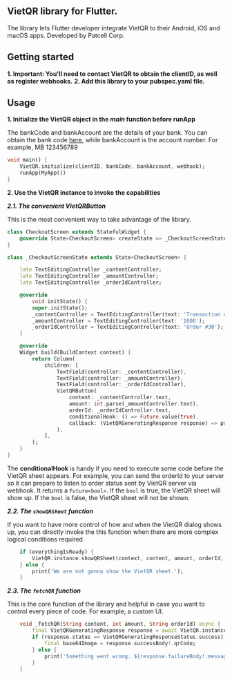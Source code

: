 ## VietQR library for Flutter. 

The library lets Flutter developer integrate VietQR to their Android, iOS and macOS apps. Developed by Patcell Corp.

## Getting started

**1. Important: You'll need to contact VietQR to obtain the clientID, as well as register webhooks.**
**2. Add this library to your pubspec.yaml file.**

## Usage

**1. Initialize the VietQR object in the *main* function before runApp**

The bankCode and bankAccount are the details of your bank. You can obtain the bank code [here](https://api.vietqr.vn/vi/danh-sach-ma-ngan-hang), while bankAccount is the account number. For example, MB 123456789

```dart
void main() {
    VietQR.initialize(clientID, bankCode, bankAccount, webhook);
    runApp(MyApp())
}
```
**2. Use the VietQR instance to invoke the capabilities**

***2.1. The convenient VietQRButton***

This is the most convenient way to take advantage of the library.
```dart
class CheckoutScreen extends StatefulWidget {
    @override State<CheckoutScreen> createState => _CheckoutScreenState();
}

class _CheckoutScreenState extends State<CheckoutScreen> {

    late TextEditingController _contentController;
    late TextEditingController _amountController;
    late TextEditingController _orderIdController;

    @override
        void initState() {
        super.initState();
        _contentController = TextEditingController(text: 'Transaction note');
        _amountController = TextEditingController(text: '1000');
        _orderIdController = TextEditingController(text: 'Order #30');
    }

    @override
    Widget build(BuildContext context) {
        return Column(
            children: [
                TextField(controller: _contentController),
                TextField(controller: _amountController),
                TextField(controller: _orderIdController),
                VietQRButton(
                    content: _contentController.text,
                    amount: int.parse(_amountController.text),
                    orderId: _orderIdController.text,
                    conditionalHook: () => Future.value(true),
                    callback: (VietQRGeneratingResponse response) => print(response.status)
                ),
            ],
        );
    }
}
```
The **conditionalHook** is handy if you need to execute some code before the VietQR sheet appears. For example, you can send the orderId to your server so it can prepare to listen to order status sent by VietQR server via webhook. It returns a `Future<bool>`. If the `bool` is true,
the VietQR sheet will show up. If the `bool` is false, the VietQR sheet will not be shown.

***2.2. The `showQRSheet` function***

If you want to have more control of how and when the VietQR dialog shows up, you can directly invoke the this function when there are more complex logical conditions required.

```dart
    if (everythingIsReady) {
        VietQR.instance.showQRSheet(context, content, amount, orderId, webhook).then((VietQRGeneratingResponse res) => print(res.status));
    } else {
        print('We are not gonna show the VietQR sheet.');
    }
```

***2.3. The `fetchQR` function***

This is the core function of the library and helpful in case you want to control every piece of code. For example, a custom UI.

```dart
    void _fetchQR(String content, int amount, String orderId) async {
        final VietQRGeneratingResponse response = await VietQR.instance.fetchQR(content: content, amount: amount, orderId: orderId);
        if (response.status == VietQRGeneratingResponseStatus.success) {
            final base64Image = response.successBody!.qrCode;
        } else {
            print('Something went wrong. ${response.failureBody!.message}');
        }
    }
```